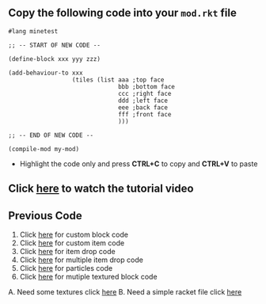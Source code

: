 ## Copy the following code into your `mod.rkt` file

```
#lang minetest

;; -- START OF NEW CODE --

(define-block xxx yyy zzz)

(add-behaviour-to xxx
                  (tiles (list aaa ;top face
                               bbb ;bottom face
                               ccc ;right face
                               ddd ;left face
                               eee ;back face
                               fff ;front face
                               )))
                               
;; -- END OF NEW CODE --

(compile-mod my-mod)
```
* Highlight the code only and press **CTRL+C** to copy and **CTRL+V** to paste

## Click [here](https://s3.amazonaws.com/thoughtstem.cms.dev/MinetestAssets/Curriculum/videos/fixMultiTextureBlock.mp4) to watch the tutorial video

## Previous Code
1. Click [here](https://github.com/thoughtstem/TS-CurriculumPublic/edit/master/minetest/blocks/code_custom_block_racket.md) for custom block code
2. Click [here](https://github.com/thoughtstem/TS-CurriculumPublic/edit/master/minetest/blocks/code_custom_item_racket.md) for custom item code
3. Click [here](https://github.com/thoughtstem/TS-CurriculumPublic/edit/master/minetest/blocks/code_drop_item_racket.md) for item drop code
4. Click [here](https://github.com/thoughtstem/TS-CurriculumPublic/edit/master/minetest/blocks/code_drop_multiple_items_racket.md) for multiple item drop code
5. Click [here](https://github.com/thoughtstem/TS-CurriculumPublic/edit/master/minetest/blocks/code_on_punch_particles_racket.md) for particles code
6. Click [here](https://github.com/thoughtstem/TS-CurriculumPublic/edit/master/minetest/blocks/code_multi_texture_block_racket.md) for mutiple textured block code


A. Need some textures click [here](https://github.com/thoughtstem/TS-CurriculumPublic/tree/master/minetest/images)
B. Need a simple racket file click [here](https://s3.amazonaws.com/thoughtstem.cms.dev/MinetestAssets/Curriculum/starter_Files/mymod.rkt)
